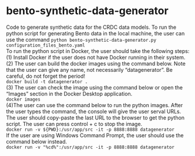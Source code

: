 # bento-synthetic-data-generator
Code to generate synthetic data for the CRDC data models.
To run the python script for generating Bento data in the local machine, the user can use the command ```python bento-synthetic-data-generator.py configuration_files_bento.yaml```<br/>
To run the python script in Docker, the user should take the following steps:<br/>
(1) Install Docker if the user does not have Docker running in their system.<br/>
(2) The user can build the docker images using the command below. Note that the user can give any name, not necessarily “datagenerator”. Be careful, do not forget the period!<br/>
```docker build -t datagenerator .```<br/>
(3) The user can check the image using the command below or open the “Images” section in the Docker Desktop application.<br/>
```docker images```<br/>
(4)The user can use the command below to run the python images. After the user types the command, the console will give the user serval URLs. The user should copy-paste the last URL to the browser to get the python script. The user can press control + c to stop the image.<br/>
```docker run -v ${PWD}:/usr/app/src -it -p 8888:8888 datagenerator```<br/>
If the user are using Windows Command Prompt, the user should use the command below instead.<br/>
```docker run -v "%cd%":/usr/app/src -it -p 8888:8888 datagenerator```<br/>
